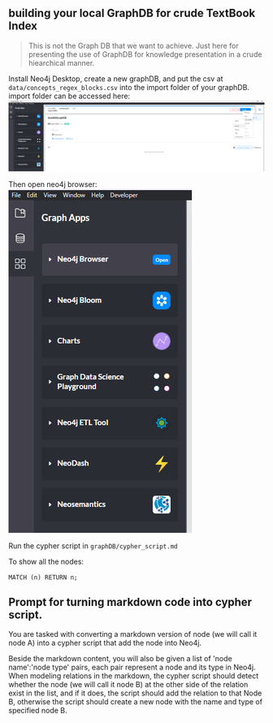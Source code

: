 ## building your local GraphDB for crude TextBook Index
> This is not the Graph DB that we want to achieve. Just here for presenting the use of GraphDB for knowledge presentation in a crude hiearchical manner.

Install Neo4j Desktop, create a new graphDB, 
and put the csv at `data/concepts_regex_blocks.csv` into the import folder of your graphDB.
import folder can be accessed here: ![alt text](image.png)

Then open neo4j browser: ![alt text](image-1.png)

Run the cypher script in `graphDB/cypher_script.md`

To show all the nodes:
```cypher
MATCH (n) RETURN n;
```


## Prompt for turning markdown code into cypher script.
You are tasked with converting a markdown version of node (we will call it node A) into a cypher script that add the node into Neo4j.

Beside the markdown content, you will also be given a list of 'node name':'node type' pairs, each pair represent a node and its type in Neo4j. When modeling relations in the markdown, the cypher script should detect whether the node (we will call it node B) at the other side of the relation exist in the list, and if it does, the script should add the relation to that Node B, otherwise the script should create a new node with the name and type of specified node B.

<Markdown Node>
</Markdown Node>

<Neo4j Node List>
</Neo4j Node List>